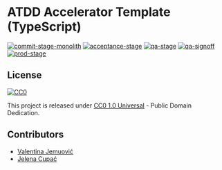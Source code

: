 # ATDD Accelerator Template (TypeScript)

[![commit-stage-monolith](https://github.com/optivem/atdd-accelerator-template-typescript/actions/workflows/commit-stage-monolith.yml/badge.svg)](https://github.com/optivem/atdd-accelerator-template-typescript/actions/workflows/commit-stage-monolith.yml)
[![acceptance-stage](https://github.com/optivem/atdd-accelerator-template-typescript/actions/workflows/acceptance-stage.yml/badge.svg)](https://github.com/optivem/atdd-accelerator-template-typescript/actions/workflows/acceptance-stage.yml)
[![qa-stage](https://github.com/optivem/atdd-accelerator-template-typescript/actions/workflows/qa-stage.yml/badge.svg)](https://github.com/optivem/atdd-accelerator-template-typescript/actions/workflows/qa-stage.yml)
[![qa-signoff](https://github.com/optivem/atdd-accelerator-template-typescript/actions/workflows/qa-signoff.yml/badge.svg)](https://github.com/optivem/atdd-accelerator-template-typescript/actions/workflows/qa-signoff.yml)
[![prod-stage](https://github.com/optivem/atdd-accelerator-template-typescript/actions/workflows/prod-stage.yml/badge.svg)](https://github.com/optivem/atdd-accelerator-template-typescript/actions/workflows/prod-stage.yml)

## License

[![CC0](https://img.shields.io/badge/License-CC0_1.0-lightgrey.svg)](http://creativecommons.org/publicdomain/cc0/1.0/)

This project is released under [CC0 1.0 Universal](https://creativecommons.org/publicdomain/zero/1.0/) - Public Domain Dedication.

## Contributors

- [Valentina Jemuović](https://github.com/valentinajemuovic)
- [Jelena Cupać](https://github.com/jcupac)
